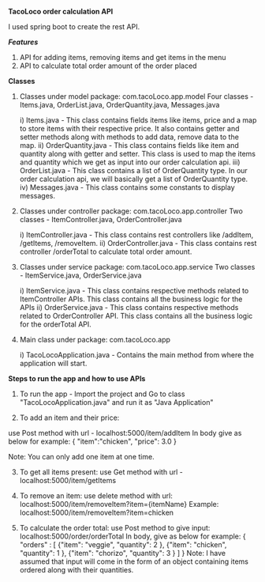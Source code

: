 **TacoLoco order calculation API**

I used spring boot to create the rest API.

***Features***
1. API for adding items, removing items and get items in the menu
2. API to calculate total order amount of the order placed

**Classes**
1. Classes under model package: com.tacoLoco.app.model
Four classes - Items.java, OrderList.java, OrderQuantity.java, Messages.java

	i) Items.java - This class contains fields items like items, price and a map to store items with their respective price. It also contains getter and setter methods along with methods to add data, remove data to the map.
	ii) OrderQuantity.java - This class contains fields like item and quantity along with getter and setter. This class is used to map the items and quantity which we get as input into our order calculation api.
	iii) OrderList.java - This class contains a list of OrderQuantity type. In our order calculation api, we will basically get a list of OrderQuantity type.
	iv) Messages.java - This class contains some constants to display messages.

2. Classes under controller package: com.tacoLoco.app.controller
Two classes - ItemController.java, OrderController.java

	i) ItemController.java - This class contains rest controllers like /addItem, /getItems, /removeItem.
	ii) OrderController.java - This class contains rest controller /orderTotal to calculate total order amount.

3. Classes under service package: com.tacoLoco.app.service
Two classes - ItemService.java, OrderService.java

	i) ItemService.java - This class contains respective methods related to ItemController APIs. This class contains all the business logic for the APIs
	ii) OrderService.java - This class contains respective methods related to OrderController API. This class contains all the business logic for the orderTotal API.

4. Main class under package: com.tacoLoco.app

	i) TacoLocoApplication.java - Contains the main method from where the application will start.

**Steps to run the app and how to use APIs**

1. To run the app - Import the project and Go to class "TacoLocoApplication.java" and run it as "Java Application"

2. To add an item and their price:

 use Post method with url - localhost:5000/item/addItem
 In body give as below for example:
 {
	"item":"chicken",
	"price": 3.0
 }
 
 Note: You can only add one item at one time.
 
3. To get all items present:
	use Get method with url - localhost:5000/item/getItems

4. To remove an item:
	use delete method with url: localhost:5000/item/removeItem?item={itemName}
	Example: localhost:5000/item/removeItem?item=chicken

5. To calculate the order total:
	use Post method to give input: localhost:5000/order/orderTotal
	In body, give as below for example:
	{
	"orders" : [
			{"item": "veggie",
			 "quantity": 2
			},
			{"item": "chicken",
			 "quantity": 1
			},
			{"item": "chorizo",
			 "quantity": 3
			}
		]
	}
	 Note: I have assumed that input will come in the form of an object containing items ordered along with their quantities.



	



